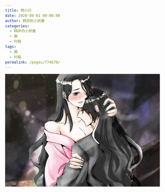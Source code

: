 ```yaml
---
title: 两小只
date: 2020-08-01 00:00:00
author: 韩非的小娇妻
categories: 
  - 韩非的小娇妻
  - 画
  - 约稿
tags: 
  - 画
  - 约稿
permalink: /pages/f74670/
---
```


![1](/img/hfxjq/1.jpg)

<!-- more -->
